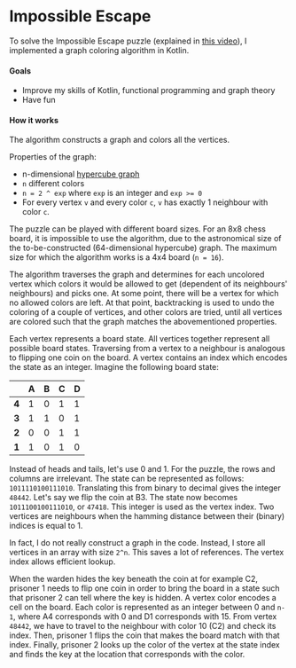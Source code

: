 # Impossible Escape

To solve the Impossible Escape puzzle (explained in [this video](https://youtu.be/wTJI_WuZSwE)), I implemented a graph coloring algorithm in Kotlin.

#### Goals
* Improve my skills of Kotlin, functional programming and graph theory
* Have fun

#### How it works
The algorithm constructs a graph and colors all the vertices. 

Properties of the graph:
* n-dimensional [hypercube graph](https://en.wikipedia.org/wiki/Hypercube_graph)
* `n` different colors
* `n = 2 ^ exp` where `exp` is an integer and `exp >= 0`
* For every vertex `v` and every color `c`, `v` has exactly 1 neighbour with color `c`.

The puzzle can be played with different board sizes. For an 8x8 chess board, it is impossible to use the algorithm, due to the astronomical size of the to-be-constructed (64-dimensional hypercube) graph. The maximum size for which the algorithm works is a 4x4 board (`n = 16`).

The algorithm traverses the graph and determines for each uncolored vertex which colors it would be allowed to get (dependent of its neighbours' neighbours) and picks one. At some point, there will be a vertex for which no allowed colors are left. At that point, backtracking is used to undo the coloring of a couple of vertices, and other colors are tried, until all vertices are colored such that the graph matches the abovementioned properties.

Each vertex represents a board state. All vertices together represent all possible board states. Traversing from a vertex to a neighbour is analogous to flipping one coin on the board. A vertex contains an index which encodes the state as an integer. Imagine the following board state:

|   | A | B | C | D |
|---|---|---|---|---|
| **4** | 1 | 0 | 1 | 1 |
| **3** | 1 | 1 | 0 | 1 |
| **2** | 0 | 0 | 1 | 1 |
| **1** | 1 | 0 | 1 | 0 |
 
Instead of heads and tails, let's use 0 and 1. For the puzzle, the rows and columns are irrelevant. The state can be represented as follows: `1011110100111010`. Translating this from binary to decimal gives the integer `48442`. Let's say we flip the coin at B3. The state now becomes `1011100100111010`, or `47418`. This integer is used as the vertex index. Two vertices are neighbours when the hamming distance between their (binary) indices is equal to 1.

In fact, I do not really construct a graph in the code. Instead, I store all vertices in an array with size `2^n`. This saves a lot of references. The vertex index allows efficient lookup.

When the warden hides the key beneath the coin at for example C2, prisoner 1 needs to flip one coin in order to bring the board in a state such that prisoner 2 can tell where the key is hidden. A vertex color encodes a cell on the board. Each color is represented as an integer between 0 and `n-1`, where A4 corresponds with 0 and D1 corresponds with 15. From vertex `48442`, we have to travel to the neighbour with color 10 (C2) and check its index. Then, prisoner 1 flips the coin that makes the board match with that index. Finally, prisoner 2 looks up the color of the vertex at the state index and finds the key at the location that corresponds with the color.